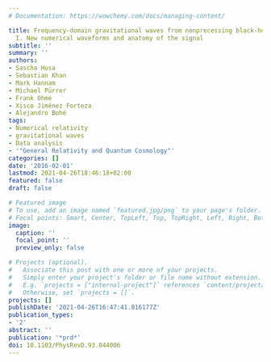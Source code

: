 ```yaml
---
# Documentation: https://wowchemy.com/docs/managing-content/

title: Frequency-domain gravitational waves from nonprecessing black-hole binaries.
  I. New numerical waveforms and anatomy of the signal
subtitle: ''
summary: ''
authors:
- Sascha Husa
- Sebastian Khan
- Mark Hannam
- Michael Pürrer
- Frank Ohme
- Xisco Jiménez Forteza
- Alejandro Bohé
tags:
- Numerical relativity
- gravitational waves
- Data analysis
- '"General Relativity and Quantum Cosmology"'
categories: []
date: '2016-02-01'
lastmod: 2021-04-26T18:46:18+02:00
featured: false
draft: false

# Featured image
# To use, add an image named `featured.jpg/png` to your page's folder.
# Focal points: Smart, Center, TopLeft, Top, TopRight, Left, Right, BottomLeft, Bottom, BottomRight.
image:
  caption: ''
  focal_point: ''
  preview_only: false

# Projects (optional).
#   Associate this post with one or more of your projects.
#   Simply enter your project's folder or file name without extension.
#   E.g. `projects = ["internal-project"]` references `content/project/deep-learning/index.md`.
#   Otherwise, set `projects = []`.
projects: []
publishDate: '2021-04-26T16:47:41.816177Z'
publication_types:
- '2'
abstract: ''
publication: '*prd*'
doi: 10.1103/PhysRevD.93.044006
---
```

